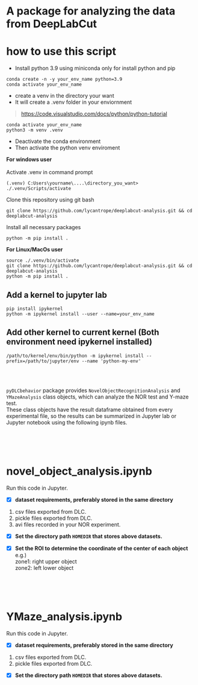 # A package for analyzing the data from DeepLabCut


# how to use this script 
- Install python 3.9 using miniconda only for install python and pip
```
conda create -n -y your_env_name python=3.9 
conda activate your_env_name
```

- create a venv in the directory your want 
- It will create a .venv folder in your enviornment
 > https://code.visualstudio.com/docs/python/python-tutorial 
```
conda activate your_env_name
python3 -m venv .venv
```

- Deactivate the conda environment  
- Then activate the python venv enviroment  

**For windows user**  
<br>
Activate .venv in command prompt
```
(.venv) C:Users\yourname\....\directory_you_want>  ./.venv/Scripts/activate
```
Clone this repository using git bash  
```
git clone https://github.com/lycantrope/deeplabcut-analysis.git && cd deeplabcut-analysis
```
Install all necessary packages 
```
python -m pip install .
```

**For Linux/MacOs user**
```
source ./.venv/bin/activate
git clone https://github.com/lycantrope/deeplabcut-analysis.git && cd deeplabcut-analysis
python -m pip install .   
```




## Add a kernel to jupyter lab 
```
pip install ipykernel
python -m ipykernel install --user --name=your_env_name
```

## Add other kernel to current kernel (Both environment need ipykernel installed)
```
/path/to/kernel/env/bin/python -m ipykernel install --prefix=/path/to/jupyter/env --name 'python-my-env'
```


<br> 
<br>

`pyDLCbehavior` package provides `NovelObjectRecognitionAnalysis` and `YMazeAnalysis` class objects, which can analyze the NOR test and Y-maze test.  
These class objects have the result dataframe obtained from every experimental file, so the results can be summarized in Jupyter lab or Jupyter notebook using the following ipynb files.

<br>  

 

<br>
<br>

# novel_object_analysis.ipynb
Run this code in Jupyter.  


- [x]  **dataset requirements, preferably stored in the same directory**  
   
 1. csv files exported from DLC.
 2. pickle files exported from DLC.
 3. avi files recorded in your NOR experiment.  
 
 
- [x] **Set the directory path `HOMEDIR` that stores above datasets.**  

- [x] **Set the ROI to determine the coordinate of the center of each object**  
  e.g.)  
  zone1: right upper object  
  zone2: left lower object  
  
<br>

<br>
<br>

# YMaze_analysis.ipynb
Run this code in Jupyter.

- [x]  **dataset requirements, preferably stored in the same directory**  
  
 1. csv files exported from DLC.
 2. pickle files exported from DLC.  
 
 
 
- [x] **Set the directory path `HOMEDIR` that stores above datasets.**
  
 <br>
<br>
